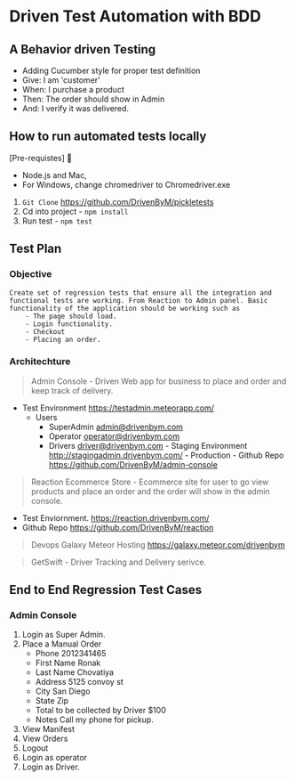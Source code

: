 # Driven Test Automation with BDD
## A Behavior driven Testing 
- Adding Cucumber style for proper test definition 
- Give: I am 'customer'
- When: I purchase a product 
- Then: The order should show in Admin 
- And: I verify it was delivered.

## How to run automated tests locally
[Pre-requistes] :tada:
- Node.js and Mac, 
- For Windows, change chromedriver to Chromedriver.exe

1. `Git Clone` https://github.com/DrivenByM/pickletests
2. Cd into project -  `npm install`
3. Run test - `npm test`

## Test Plan 

### Objective 
    Create set of regression tests that ensure all the integration and functional tests are working. From Reaction to Admin panel. Basic functionality of the application should be working such as 
        - The page should load.
        - Login functionality.
        - Checkout
        - Placing an order. 

### Architechture

> Admin Console - Driven Web app for business to place and order and keep track of delivery.

   - Test Environment https://testadmin.meteorapp.com/
        - Users
            - SuperAdmin
                admin@drivenbym.com
            - Operator
                operator@drivenbym.com
            - Drivers
                driver@drivenbym.com
    - Staging Environment http://stagingadmin.drivenbym.com/
    - Production
    - Github Repo
        https://github.com/DrivenByM/admin-console

> Reaction Ecommerce Store - Ecommerce site for user to go view products and place an order and the order will show in the admin console.
    
- Test Enviornment.
        https://reaction.drivenbym.com/
- Github Repo https://github.com/DrivenByM/reaction
    
> Devops Galaxy Meteor Hosting
https://galaxy.meteor.com/drivenbym

> GetSwift - Driver Tracking and Delivery serivce. 

## End to End Regression Test Cases
### Admin Console

1. Login as Super Admin.
2. Place a Manual Order 
    - Phone
		2012341465
	- First Name 
		Ronak
	- Last Name
		Chovatiya
	- Address 
		5125 convoy st
	- City
		San Diego 
	- State 
		Zip
	- Total to be collected by Driver
		$100
    - Notes
        Call my phone for pickup.
3. View Manifest
4. View Orders
5. Logout
6. Login as operator
7. Login as Driver.
